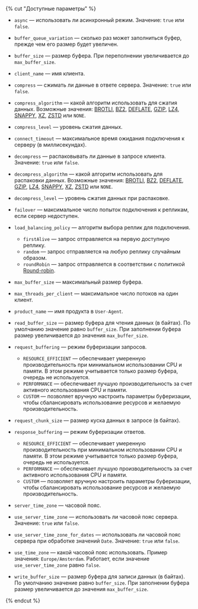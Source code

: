 {% cut "Доступные параметры" %}

* `async` — использовать ли асинхронный режим. Значение: `true` или `false`.

* `buffer_queue_variation` — сколько раз может заполниться буфер, прежде чем его размер будет увеличен.

* `buffer_size` — размер буфера. При переполнении увеличивается до `max_buffer_size`.

* `client_name` — имя клиента.

* `compress` — сжимать ли данные в ответе сервера. Значение: `true` или `false`.

* `compress_algorithm` — какой алгоритм использовать для сжатия данных. Возможные значения: [BROTLI](https://ru.wikipedia.org/wiki/Brotli), [BZ2](https://ru.wikipedia.org/wiki/Bzip2), [DEFLATE](https://ru.wikipedia.org/wiki/Deflate), [GZIP](https://ru.wikipedia.org/wiki/Gzip), [LZ4](https://ru.wikipedia.org/wiki/LZ4), [SNAPPY](https://ru.wikipedia.org/wiki/Snappy_(библиотека)), [XZ](https://ru.wikipedia.org/wiki/XZ), [ZSTD](https://ru.wikipedia.org/wiki/Zstandard) или `NONE`.

* `compress_level` — уровень сжатия данных.

* `connect_timeout` — максимальное время ожидания подключения к серверу (в миллисекундах).

* `decompress` — распаковывать ли данные в запросе клиента. Значение: `true` или `false`.

* `decompress_algorithm` — какой алгоритм использовать для распаковки данных. Возможные значения: [BROTLI](https://ru.wikipedia.org/wiki/Brotli), [BZ2](https://ru.wikipedia.org/wiki/Bzip2), [DEFLATE](https://ru.wikipedia.org/wiki/Deflate), [GZIP](https://ru.wikipedia.org/wiki/Gzip), [LZ4](https://ru.wikipedia.org/wiki/LZ4), [SNAPPY](https://ru.wikipedia.org/wiki/Snappy_(библиотека)), [XZ](https://ru.wikipedia.org/wiki/XZ), [ZSTD](https://ru.wikipedia.org/wiki/Zstandard) или `NONE`.

* `decompress_level` — уровень сжатия данных при распаковке.

* `failover` — максимальное число попыток подключения к репликам, если сервер недоступен.

* `load_balancing_policy` — алгоритм выбора реплик для подключения.

    * `firstAlive` — запрос отправляется на первую доступную реплику.
    * `random` — запрос отправляется на любую реплику случайным образом.
    * `roundRobin` — запрос отправляется в соответствии с политикой [Round-robin](https://ru.wikipedia.org/wiki/Round-robin_(алгоритм)).

* `max_buffer_size` — максимальный размер буфера.

* `max_threads_per_client` — максимальное число потоков на один клиент.

* `product_name` — имя продукта в `User-Agent`.

* `read_buffer_size` — размер буфера для чтения данных (в байтах). По умолчанию значение равно `buffer_size`. При заполнении буфера размер увеличивается до значения `max_buffer_size`.

* `request_buffering` — режим буферизации запросов.

    * `RESOURCE_EFFICIENT` — обеспечивает умеренную производительность при минимальном использовании CPU и памяти. В этом режиме учитывается только размер буфера, очередь не используется.
    * `PERFORMANCE` — обеспечивает лучшую производительность за счет активного использования CPU и памяти.
    * `CUSTOM` — позволяет вручную настроить параметры буферизации, чтобы сбалансировать использование ресурсов и желаемую производительность.

* `request_chunk_size` — размер куска данных в запросе (в байтах).

* `response_buffering` — режим буферизации ответов.

    * `RESOURCE_EFFICIENT` — обеспечивает умеренную производительность при минимальном использовании CPU и памяти. В этом режиме учитывается только размер буфера, очередь не используется.
    * `PERFORMANCE` — обеспечивает лучшую производительность за счет активного использования CPU и памяти.
    * `CUSTOM` — позволяет вручную настроить параметры буферизации, чтобы сбалансировать использование ресурсов и желаемую производительность.

* `server_time_zone` — часовой пояс.

* `use_server_time_zone` — использовать ли часовой пояс сервера. Значение: `true` или `false`.

* `use_server_time_zone_for_dates` — использовать ли часовой пояс сервера при обработке значений `Date`. Значение: `true` или `false`.

* `use_time_zone` — какой часовой пояс использовать. Пример значения: `Europe/Amsterdam`. Работает, если значение `use_server_time_zone` равно `false`.

* `write_buffer_size` — размер буфера для записи данных (в байтах). По умолчанию значение равно `buffer_size`. При заполнении буфера размер увеличивается до значения `max_buffer_size`.

{% endcut %}
